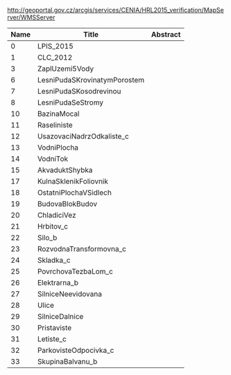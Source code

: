 http://geoportal.gov.cz/arcgis/services/CENIA/HRL2015_verification/MapServer/WMSServer

|Name|Title|Abstract|
|--|--|--|
|0|LPIS_2015||
|1|CLC_2012||
|3|ZaplUzemi5Vody||
|6|LesniPudaSKrovinatymPorostem||
|7|LesniPudaSKosodrevinou||
|8|LesniPudaSeStromy||
|10|BazinaMocal||
|11|Raseliniste||
|12|UsazovaciNadrzOdkaliste_c||
|13|VodniPlocha||
|14|VodniTok||
|15|AkvaduktShybka||
|17|KulnaSklenikFoliovnik||
|18|OstatniPlochaVSidlech||
|19|BudovaBlokBudov||
|20|ChladiciVez||
|21|Hrbitov_c||
|22|Silo_b||
|23|RozvodnaTransformovna_c||
|24|Skladka_c||
|25|PovrchovaTezbaLom_c||
|26|Elektrarna_b||
|27|SilniceNeevidovana||
|28|Ulice||
|29|SilniceDalnice||
|30|Pristaviste||
|31|Letiste_c||
|32|ParkovisteOdpocivka_c||
|33|SkupinaBalvanu_b||
